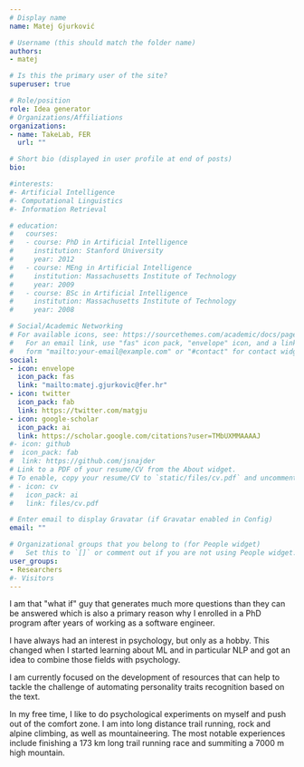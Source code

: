 ```yaml
---
# Display name
name: Matej Gjurković

# Username (this should match the folder name)
authors:
- matej

# Is this the primary user of the site?
superuser: true

# Role/position
role: Idea generator
# Organizations/Affiliations
organizations:
- name: TakeLab, FER
  url: ""

# Short bio (displayed in user profile at end of posts)
bio:

#interests:
#- Artificial Intelligence
#- Computational Linguistics
#- Information Retrieval

# education:
#   courses:
#   - course: PhD in Artificial Intelligence
#     institution: Stanford University
#     year: 2012
#   - course: MEng in Artificial Intelligence
#     institution: Massachusetts Institute of Technology
#     year: 2009
#   - course: BSc in Artificial Intelligence
#     institution: Massachusetts Institute of Technology
#     year: 2008

# Social/Academic Networking
# For available icons, see: https://sourcethemes.com/academic/docs/page-builder/#icons
#   For an email link, use "fas" icon pack, "envelope" icon, and a link in the
#   form "mailto:your-email@example.com" or "#contact" for contact widget.
social:
- icon: envelope
  icon_pack: fas
  link: "mailto:matej.gjurkovic@fer.hr"
- icon: twitter
  icon_pack: fab
  link: https://twitter.com/matgju
- icon: google-scholar
  icon_pack: ai
  link: https://scholar.google.com/citations?user=TMbUXMMAAAAJ
#- icon: github
#  icon_pack: fab
#  link: https://github.com/jsnajder
# Link to a PDF of your resume/CV from the About widget.
# To enable, copy your resume/CV to `static/files/cv.pdf` and uncomment the lines below.
# - icon: cv
#   icon_pack: ai
#   link: files/cv.pdf

# Enter email to display Gravatar (if Gravatar enabled in Config)
email: ""

# Organizational groups that you belong to (for People widget)
#   Set this to `[]` or comment out if you are not using People widget.
user_groups:
- Researchers
#- Visitors
---
```


I am that "what if" guy that generates much more questions than they can be answered which is also a primary reason why I enrolled in a PhD program after years of working as a software engineer. 

I have always had an interest in psychology, but only as a hobby. This changed when I started learning about ML and in particular NLP and got an idea to combine those fields with psychology.

I am currently focused on the development of resources that can help to tackle the challenge of automating personality traits recognition based on the text.

In my free time, I like to do psychological experiments on myself and push out of the comfort zone. I am into long distance trail running, rock and alpine climbing, as well as mountaineering. The most notable experiences include finishing a 173 km long trail running race and summiting a 7000 m high mountain.


<html>


<body>
<canvas id="traits"></canvas>
<script>

var ctx = document.getElementById('traits').getContext('2d');

options = {
    scale: {
        angleLines: {
            display: false
        },
        ticks: {
            suggestedMin: 50,
            suggestedMax: 100
        }
    }
};

data: {
    labels: ['Agreeableness', 'Openness', 'Conscientiousness', 'Extraversion',
      'Neuroticism'],
    datasets: [{
        data: [25, 90, 50, 20, 10]
    }]
}

var myRadarChart = new Chart(ctx, {
    type: 'radar',
    data: data,
    options: options
});


</script>
</body>
</html>